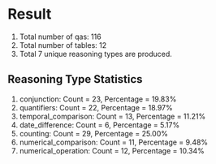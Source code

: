 # Result<br/>
1. Total number of qas: 116<br/>
2. Total number of tables: 12<br/>
3. Total 7 unique reasoning types are produced.<br/>
## **Reasoning Type Statistics**<br/>
1. conjunction: Count = 23, Percentage = 19.83%<br/>
2. quantifiers: Count = 22, Percentage = 18.97%<br/>
3. temporal_comparison: Count = 13, Percentage = 11.21%<br/>
4. date_difference: Count = 6, Percentage = 5.17%<br/>
5. counting: Count = 29, Percentage = 25.00%<br/>
6. numerical_comparison: Count = 11, Percentage = 9.48%<br/>
7. numerical_operation: Count = 12, Percentage = 10.34%<br/>
